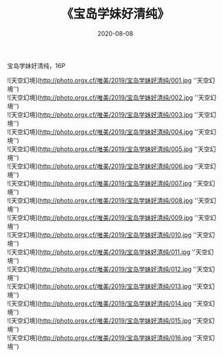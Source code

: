 ﻿---
layout: post
title:  《宝岛学妹好清纯》
date:   2020-08-08
img: http://photo.orgx.cf/唯美/2019/宝岛学妹好清纯/000.jpg
categories: [美女, 清纯, 唯美]
---

宝岛学妹好清纯，16P



![天空幻境](http://photo.orgx.cf/唯美/2019/宝岛学妹好清纯/001.jpg ''天空幻境'') <br>
![天空幻境](http://photo.orgx.cf/唯美/2019/宝岛学妹好清纯/002.jpg ''天空幻境'') <br>
![天空幻境](http://photo.orgx.cf/唯美/2019/宝岛学妹好清纯/003.jpg ''天空幻境'') <br>
![天空幻境](http://photo.orgx.cf/唯美/2019/宝岛学妹好清纯/004.jpg ''天空幻境'') <br>
![天空幻境](http://photo.orgx.cf/唯美/2019/宝岛学妹好清纯/005.jpg ''天空幻境'') <br>
![天空幻境](http://photo.orgx.cf/唯美/2019/宝岛学妹好清纯/006.jpg ''天空幻境'') <br>
![天空幻境](http://photo.orgx.cf/唯美/2019/宝岛学妹好清纯/007.jpg ''天空幻境'') <br>
![天空幻境](http://photo.orgx.cf/唯美/2019/宝岛学妹好清纯/008.jpg ''天空幻境'') <br>
![天空幻境](http://photo.orgx.cf/唯美/2019/宝岛学妹好清纯/009.jpg ''天空幻境'') <br>
![天空幻境](http://photo.orgx.cf/唯美/2019/宝岛学妹好清纯/010.jpg ''天空幻境'') <br>
![天空幻境](http://photo.orgx.cf/唯美/2019/宝岛学妹好清纯/011.jpg ''天空幻境'') <br>
![天空幻境](http://photo.orgx.cf/唯美/2019/宝岛学妹好清纯/012.jpg ''天空幻境'') <br>
![天空幻境](http://photo.orgx.cf/唯美/2019/宝岛学妹好清纯/013.jpg ''天空幻境'') <br>
![天空幻境](http://photo.orgx.cf/唯美/2019/宝岛学妹好清纯/014.jpg ''天空幻境'') <br>
![天空幻境](http://photo.orgx.cf/唯美/2019/宝岛学妹好清纯/015.jpg ''天空幻境'') <br>
![天空幻境](http://photo.orgx.cf/唯美/2019/宝岛学妹好清纯/016.jpg ''天空幻境'') <br>